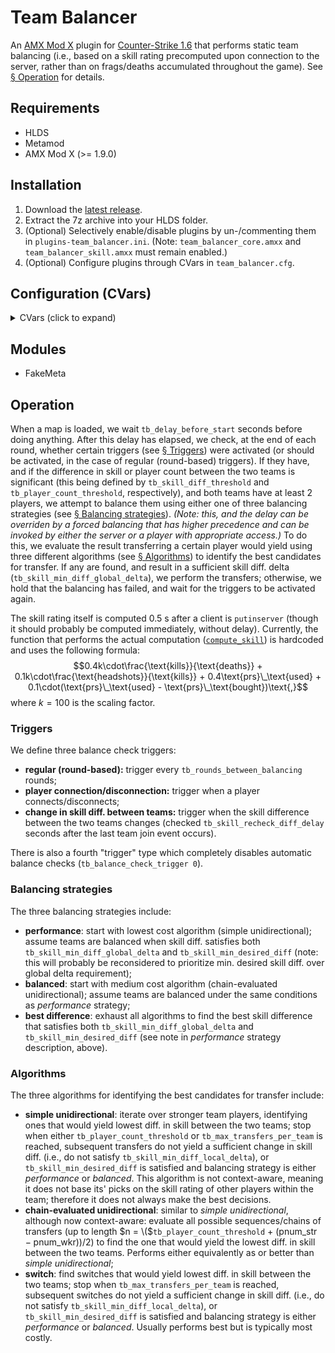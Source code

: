 # Team Balancer

An [AMX Mod X](https://www.amxmodx.org/) plugin for [Counter-Strike 1.6](https://store.steampowered.com/app/10/CounterStrike/) that performs static team balancing (i.e., based on a skill rating precomputed upon connection to the server, rather than on frags/deaths accumulated throughout the game). See [§ Operation](#operation) for details.

## Requirements

- HLDS
- Metamod
- AMX Mod X (>= 1.9.0)

## Installation

1. Download the [latest release](https://github.com/prnl0/amxx-team-balancer/releases/latest).
2. Extract the 7z archive into your HLDS folder.
3. (Optional) Selectively enable/disable plugins by un-/commenting them in `plugins-team_balancer.ini`. (Note: `team_balancer_core.amxx` and `team_balancer_skill.amxx` must remain enabled.)
4. (Optional) Configure plugins through CVars in `team_balancer.cfg`.

## Configuration (CVars)

<details>
<summary>CVars (click to expand) </summary>

_Note: the min. and max. values are not currently enforced, and are only provided as sensible bounds._

<table>
  <tr>
    <td>CVar</td>
    <td align="center">Type</td>
    <td align="center">Def. value</td>
    <td align="center">Min. value</td>
    <td align="center">Max. value</td>
    <td>Description</td>
  </tr>
  <tr><td colspan="6" align="center">General</td></tr>
  <tr>
    <td><code>tb_balancing_strategy</code></td>
    <td align="center">integer</td>
    <td align="center">2</td>
    <td align="center">0</td>
    <td align="center">2</td>
    <td>
      Balancing strategy to use.<br>
      <code>0</code> - performance;<br>
      <code>1</code> - balanced;<br>
      <code>2</code> - best diff.<br>
      For details, see <a href="#balancing-strategies">§ Balancing strategies</a>.
    </td>
  </tr>
  <tr>
    <td><code>tb_player_count_threshold</code></td>
    <td align="center">integer</td>
    <td align="center">3</td>
    <td align="center">1</td>
    <td align="center">31</td>
    <td>Maximum tolerable difference in player count between the two teams.</td>
  </tr>
  <tr>
    <td><code>tb_max_transfers_per_team</code></td>
    <td align="center">integer</td>
    <td align="center">2</td>
    <td align="center">1</td>
    <td align="center">16</td>
    <td>Maximum amount of players that can be transferred from a team.</td>
  </tr>
  <tr>
    <td><code>tb_delay_before_start</code></td>
    <td align="center">float</td>
    <td align="center">60.0</td>
    <td align="center">0.0</td>
    <td align="center">-</td>
    <td>Amount of time (in seconds) to wait before engaging automatic balancing.</td>
  </tr>
  <tr>
    <td><code>tb_balance_check_trigger</code></td>
    <td align="center">integer</td>
    <td align="center">3</td>
    <td align="center">0</td>
    <td align="center">3</td>
    <td>
      Balance check trigger to use.<br>
      <code>0</code> - none;<br>
      <code>1</code> - round;<br>
      <code>2</code> - player connect/disconnect;<br>
      <code>3</code> - skill diff. change.<br>
      For details, see <a href="#triggers">§ Triggers</a>.
    </td>
  </tr>
  <tr>
    <td><code>tb_rounds_between_balancing</code></td>
    <td align="center">integer</td>
    <td align="center">2</td>
    <td align="center">0</td>
    <td align="center">-</td>
    <td>Number of rounds in-between any type of balancings.</td>
  </tr>
  <tr>
    <td><code>tb_immunity_type</code></td>
    <td align="center">integer</td>
    <td align="center">2</td>
    <td align="center">0</td>
    <td align="center">2</td>
    <td>
      Type of immunity to grant transferred players.<br>
      <code>0</code> - none;<br>
      <code>1</code> - round-based (immune for <code>tb_immunity_amount</code> rounds);<br>
      <code>2</code> - balance count-based (immune for <code>tb_immunity_amount</code> number of balancings).
    </td>
  </tr>
  <tr>
    <td><code>tb_immunity_amount</code></td>
    <td align="center">integer</td>
    <td align="center">1</td>
    <td align="center">0</td>
    <td align="center">-</td>
    <td>Amount of immunity to grant transferred players. Corresponds to rounds if <code>tb_immunity_type</code> is <code>1</code>, or number of balancings if it is <code>2</code>; irrelevant otherwise.</td>
  </tr>
  <tr>
    <td><code>tb_forced_balancing_interval</code></td>
    <td align="center">integer</td>
    <td align="center">2</td>
    <td align="center">0</td>
    <td align="center">-</td>
    <td>Number of rounds in-between any type of balancing and a forced one.</td>
  </tr>
  <tr><td colspan="6" align="center">Skill</td></tr>
  <tr>
    <td><code>tb_skill_diff_threshold</code></td>
    <td align="center">float</td>
    <td align="center">100.0</td>
    <td align="center">10.0</td>
    <td align="center">-</td>
    <td>Skill difference threshold at which teams are considered to be in a disbalance, and balancing is required.</td>
  </tr>
  <tr>
    <td><code>tb_skill_min_desired_diff</code></td>
    <td align="center">float</td>
    <td align="center">200.0</td>
    <td align="center">15.0</td>
    <td align="center">-</td>
    <td>Skill difference threshold at which teams are considered to have been balanced. Relevant only if <code>tb_balancing_strategy</code> is <code>0</code> or <code>1</code>.</td>
  </tr>
  <tr>
    <td><code>tb_skill_min_diff_global_delta</code></td>
    <td align="center">float</td>
    <td align="center">60.0</td>
    <td align="center">5.0</td>
    <td align="center">-</td>
    <td>Minimum required change in skill diff. from current diff. to consider the identified candidates for transfer.</td>
  </tr>
  <tr>
    <td><code>tb_skill_min_diff_local_delta</code></td>
    <td align="center">float</td>
    <td align="center">30.0</td>
    <td align="center">1.0</td>
    <td align="center">-</td>
    <td>Minimum required change in skill diff. from previously identified best diff. to consider player a viable candidate for transfer.</td>
  </tr>
  <tr>
    <td><code>tb_skill_recheck_diff_delay</code></td>
    <td align="center">float</td>
    <td align="center">1.5</td>
    <td align="center">0.0</td>
    <td align="center">-</td>
    <td>Amount of time (in seconds) to wait after the last team join event occurs before rechecking skill difference between teams.</td>
  </tr>
  <tr><td colspan="6" align="center">Information</td></tr>
  <tr>
    <td><code>tb_info_prefix</code></td>
    <td align="center">string</td>
    <td align="center"><code>"^3[TB]^1 "</code></td>
    <td align="center">0 (chars)</td>
    <td align="center">16 (chars)</td>
    <td>Prefix printed before every chat message issued by the plugin.</td>
  </tr>
  <tr>
    <td><code>tb_info_print_names_to_console</code></td>
    <td align="center">boolean</td>
    <td align="center">0</td>
    <td align="center">0</td>
    <td align="center">1</td>
    <td>
      Print the names of transferred players to everyones' consoles.<br>
      <code>0</code> - disabled;<br>
      <code>1</code> - enabled.
    </td>
  </tr>
  <tr>
    <td><code>tb_info_checking_balance</code></td>
    <td align="center">boolean</td>
    <td align="center">1</td>
    <td align="center">0</td>
    <td align="center">1</td>
    <td>
      Notify players that team balance is currently being checked.<br>
      <code>0</code> - disabled;<br>
      <code>1</code> - enabled.
    </td>
  </tr>
  <tr>
    <td><code>tb_info_balance_check_results</code></td>
    <td align="center">boolean</td>
    <td align="center">1</td>
    <td align="center">0</td>
    <td align="center">1</td>
    <td>
      Notify players of the result of balance check.<br>
      <code>0</code> - disabled;<br>
      <code>1</code> - enabled.
    </td>
  </tr>
  <tr>
    <td><code>tb_info_forced_balancing</code></td>
    <td align="center">boolean</td>
    <td align="center">1</td>
    <td align="center">0</td>
    <td align="center">1</td>
    <td>
      Notify players that someone requested a forced balancing.<br>
      <code>0</code> - disabled;<br>
      <code>1</code> - enabled.
    </td>
  </tr>
  <tr>
    <td><code>tb_info_transfers</code></td>
    <td align="center">boolean</td>
    <td align="center">1</td>
    <td align="center">0</td>
    <td align="center">1</td>
    <td>
      Notify players that someone was transferred to opposing team.<br>
      <code>0</code> - disabled;<br>
      <code>1</code> - enabled.
    </td>
  </tr>
  <tr>
    <td><code>tb_info_switches</code></td>
    <td align="center">boolean</td>
    <td align="center">1</td>
    <td align="center">0</td>
    <td align="center">1</td>
    <td>
      Notify players that some clients were switched teams.<br>
      <code>0</code> - disabled;<br>
      <code>1</code> - enabled.
    </td>
  </tr>
  <tr>
    <td><code>tb_info_balancing_failed</code></td>
    <td align="center">boolean</td>
    <td align="center">1</td>
    <td align="center">0</td>
    <td align="center">1</td>
    <td>
      Notify players that a balancing attempt failed.<br>
      <code>0</code> - disabled;<br>
      <code>1</code> - enabled.
    </td>
  </tr>
  <tr><td colspan="6" align="center">Interface</td></tr>
  <tr>
    <td><code>tb_ui_skill_menu_flag</code></td>
    <td align="center">string</td>
    <td align="center"><code>""</code></td>
    <td align="center">-</td>
    <td align="center">-</td>
    <td>Required flag to access <code>/skill</code> menu.</td>
  </tr>
  <tr>
    <td><code>tb_ui_player_skill_flag</code></td>
    <td align="center">string</td>
    <td align="center"><code>"l"</code></td>
    <td align="center">-</td>
    <td align="center">-</td>
    <td>Required flag to access list of players' skill ratings.</td>
  </tr>
  <tr>
    <td><code>tb_ui_player_info_flag</code></td>
    <td align="center">string</td>
    <td align="center"><code>"l"</code></td>
    <td align="center">-</td>
    <td align="center">-</td>
    <td>Required flag to access individual players' skill rating components.</td>
  </tr>
  <tr>
    <td><code>tb_ui_allow_force_balancing</code></td>
    <td align="center">boolean</td>
    <td align="center">1</td>
    <td align="center">0</td>
    <td align="center">1</td>
    <td>
      Allow players with appropriate access to force a balancing attempt at the end of the current round.<br>
      <code>0</code> - disabled;<br>
      <code>1</code> - enabled.
    </td>
  </tr>
  <tr>
    <td><code>tb_ui_force_balance_flag</code></td>
    <td align="center">string</td>
    <td align="center"><code>"l"</code></td>
    <td align="center">-</td>
    <td align="center">-</td>
    <td>Required flag to access forced balancing.</td>
  </tr>
</table>
</details>

## Modules

- FakeMeta

## Operation

When a map is loaded, we wait `tb_delay_before_start` seconds before doing anything. After this delay has elapsed, we check, at the end of each round, whether certain triggers (see [§ Triggers](#triggers)) were activated (or should be activated, in the case of regular (round-based) triggers). If they have, and if the difference in skill or player count between the two teams is significant (this being defined by `tb_skill_diff_threshold` and `tb_player_count_threshold`, respectively), and both teams have at least 2 players, we attempt to balance them using either one of three balancing strategies (see [§ Balancing strategies](#balancing-strategies)). _(Note: this, and the delay can be overriden by a forced balancing that has higher precedence and can be invoked by either the server or a player with appropriate access.)_ To do this, we evaluate the result transferring a certain player would yield using three different algorithms (see [§ Algorithms](#algorithms)) to identify the best candidates for transfer. If any are found, and result in a sufficient skill diff. delta (`tb_skill_min_diff_global_delta`), we perform the transfers; otherwise, we hold that the balancing has failed, and wait for the triggers to be activated again.

The skill rating itself is computed 0.5 s after a client is `putinserver` (though it should probably be computed immediately, without delay). Currently, the function that performs the actual computation ([`compute_skill`](https://github.com/prnl0/amxx-team-balancer/blob/111167f15633da1c9d0cfa24f4fb76d9e9264dbe/cstrike/addons/amxmodx/scripting/team_balancer_skill.sma#L163-L176)) is hardcoded and uses the following formula:
$$0.4k\cdot\frac{\text{kills}}{\text{deaths}} + 0.1k\cdot\frac{\text{headshots}}{\text{kills}} + 0.4\text{prs}\_\text{used} + 0.1\cdot(\text{prs}\_\text{used} - \text{prs}\_\text{bought})\text{,}$$
where $k = 100$ is the scaling factor.

### Triggers

We define three balance check triggers:
- **regular (round-based):** trigger every `tb_rounds_between_balancing` rounds;
- **player connection/disconnection:** trigger when a player connects/disconnects;
- **change in skill diff. between teams:** trigger when the skill difference between the two teams changes (checked `tb_skill_recheck_diff_delay` seconds after the last team join event occurs).

There is also a fourth "trigger" type which completely disables automatic balance checks (`tb_balance_check_trigger 0`).

### Balancing strategies

The three balancing strategies include:
- **performance**: start with lowest cost algorithm (simple unidirectional); assume teams are balanced when skill diff. satisfies both `tb_skill_min_diff_global_delta` and `tb_skill_min_desired_diff` (note: this will probably be reconsidered to prioritize min. desired skill diff. over global delta requirement);
- **balanced**: start with medium cost algorithm (chain-evaluated unidirectional); assume teams are balanced under the same conditions as _performance_ strategy;
- **best difference**: exhaust all algorithms to find the best skill difference that satisfies both `tb_skill_min_diff_global_delta` and `tb_skill_min_desired_diff` (see note in _performance_ strategy description, above).

### Algorithms

The three algorithms for identifying the best candidates for transfer include:
- **simple unidirectional**:  iterate over stronger team players, identifying ones that would yield lowest diff. in skill between the two teams; stop when either `tb_player_count_threshold` or `tb_max_transfers_per_team` is reached, subsequent transfers do not yield a sufficient change in skill diff. (i.e., do not satisfy `tb_skill_min_diff_local_delta`), or `tb_skill_min_desired_diff` is satisfied and balancing strategy is either _performance_ or _balanced_. This algorithm is not context-aware, meaning it does not base its' picks on the skill rating of other players within the team; therefore it does not always make the best decisions.
- **chain-evaluated unidirectional**: similar to _simple unidirectional_, although now context-aware: evaluate all possible sequences/chains of transfers (up to length $n = \($`tb_player_count_threshold` + $(\text{pnum}\_\text{str} - \text{pnum}\_\text{wkr}))/2$) to find the one that would yield the lowest diff. in skill between the two teams. Performs either equivalently as or better than _simple unidirectional_;
- **switch**: find switches that would yield lowest diff. in skill between the two teams; stop when `tb_max_transfers_per_team` is reached, subsequent switches do not yield a sufficient change in skill diff. (i.e., do not satisfy `tb_skill_min_diff_local_delta`), or `tb_skill_min_desired_diff` is satisfied and balancing strategy is either _performance_ or _balanced_. Usually performs best but is typically most costly.
